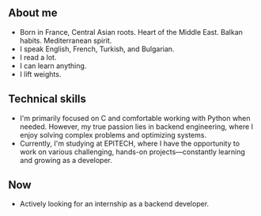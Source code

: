 ## About me

* Born in France, Central Asian roots. Heart of the Middle East. Balkan habits. Mediterranean spirit.
* I speak English, French, Turkish, and Bulgarian.
* I read a lot.
* I can learn anything.
* I lift weights.
  
## Technical skills
* I'm primarily focused on C and comfortable working with Python when needed. However, my true passion lies in backend engineering, where I enjoy solving complex problems and optimizing systems.
* Currently, I'm studying at EPITECH, where I have the opportunity to work on various challenging, hands-on projects—constantly learning and growing as a developer.

## Now
* Actively looking for an internship as a backend developer.
